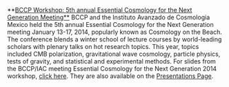 **[BCCP Workshop: 5th annual Essential Cosmology for the Next Generation Meeting**](http://bccp.berkeley.edu/beach_program/index2014.html) BCCP and the Instituto Avanzado de Cosmologia Mexico held the 5th annual Essential Cosmology for the Next Generation meeting January 13-17, 2014, popularly known as Cosmology on the Beach. The conference blends a winter school of lecture courses by world-leading scholars with plenary talks on hot research topics. This year, topics included CMB polarization, gravitational wave cosmology, particle physics, tests of gravity, and statistical and experimental methods. For slides from the BCCP/IAC meeting Essential Cosmology for the Next Generation 2014 workshop, [click here](http://bccp.berkeley.edu/beach_program/index2014.html). They are also available on the [Presentations Page](http://bccp.berkeley.edu/beach_program/COTB14presentations.html).

